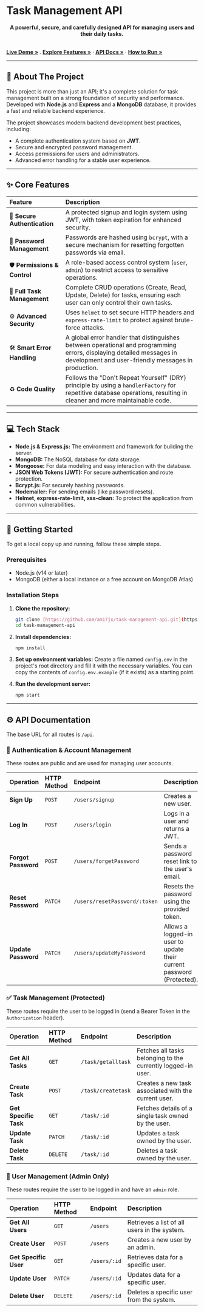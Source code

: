 # Task Management API



<p align="center">
  <strong>A powerful, secure, and carefully designed API for managing users and their daily tasks.</strong>
  <br />
  <br />
  
   <a href="https://creative-entremet-f1eb39.netlify.app/"><strong>Live Deme »</strong></a>
   .
  <a href="#✨-core-features"><strong>Explore Features »</strong></a>
  ·
  <a href="#-api-documentation"><strong>API Docs »</strong></a>
  ·
  <a href="#-getting-started"><strong>How to Run »</strong></a>
</p>

---

## 🚀 About The Project

This project is more than just an API; it's a complete solution for task management built on a strong foundation of security and performance. Developed with **Node.js** and **Express** and a **MongoDB** database, it provides a fast and reliable backend experience.

The project showcases modern backend development best practices, including:
* A complete authentication system based on **JWT**.
* Secure and encrypted password management.
* Access permissions for users and administrators.
* Advanced error handling for a stable user experience.

---

## ✨ Core Features

| Feature | Description |
| :--- | :--- |
| 🔐 **Secure Authentication** | A protected signup and login system using JWT, with token expiration for enhanced security. |
| 🔑 **Password Management** | Passwords are hashed using `bcrypt`, with a secure mechanism for resetting forgotten passwords via email. |
| 🛡️ **Permissions & Control**| A role-based access control system (`user`, `admin`) to restrict access to sensitive operations. |
| 📝 **Full Task Management**| Complete CRUD operations (Create, Read, Update, Delete) for tasks, ensuring each user can only control their own tasks. |
| ⚙️ **Advanced Security** | Uses `helmet` to set secure HTTP headers and `express-rate-limit` to protect against brute-force attacks. |
| 🛠️ **Smart Error Handling**| A global error handler that distinguishes between operational and programming errors, displaying detailed messages in development and user-friendly messages in production. |
| ♻️ **Code Quality** | Follows the "Don't Repeat Yourself" (DRY) principle by using a `handlerFactory` for repetitive database operations, resulting in cleaner and more maintainable code. |

---

## 💻 Tech Stack

* **Node.js & Express.js:** The environment and framework for building the server.
* **MongoDB:** The NoSQL database for data storage.
* **Mongoose:** For data modeling and easy interaction with the database.
* **JSON Web Tokens (JWT):** For secure authentication and route protection.
* **Bcrypt.js:** For securely hashing passwords.
* **Nodemailer:** For sending emails (like password resets).
* **Helmet, express-rate-limit, xss-clean:** To protect the application from common vulnerabilities.

---

## 🏁 Getting Started

To get a local copy up and running, follow these simple steps.

### Prerequisites

* Node.js (v14 or later)
* MongoDB (either a local instance or a free account on MongoDB Atlas)

### Installation Steps

1.  **Clone the repository:**
    ```bash
    git clone [https://github.com/am17jx/task-management-api.git](https://github.com/am17jx/task-management-api.git)
    cd task-management-api
    ```

2.  **Install dependencies:**
    ```bash
    npm install
    ```

3.  **Set up environment variables:**
    Create a file named `config.env` in the project's root directory and fill it with the necessary variables. You can copy the contents of `config.env.example` (if it exists) as a starting point.

4.  **Run the development server:**
    ```bash
    npm start
    ```

---

## ⚙️ API Documentation

The base URL for all routes is `/api`.

### 👤 Authentication & Account Management

These routes are public and are used for managing user accounts.

| Operation | HTTP Method | Endpoint | Description |
| :--- | :--- | :--- | :--- |
| **Sign Up** | `POST` | `/users/signup` | Creates a new user. |
| **Log In** | `POST` | `/users/login` | Logs in a user and returns a JWT. |
| **Forgot Password**| `POST` | `/users/forgetPassword`| Sends a password reset link to the user's email. |
| **Reset Password** | `PATCH` | `/users/resetPassword/:token`| Resets the password using the provided token. |
| **Update Password**| `PATCH` | `/users/updateMyPassword` | Allows a logged-in user to update their current password (Protected). |

### ✅ Task Management (Protected)

These routes require the user to be logged in (send a Bearer Token in the `Authorization` header).

| Operation | HTTP Method | Endpoint | Description |
| :--- | :--- | :--- | :--- |
| **Get All Tasks** | `GET` | `/task/getalltask` | Fetches all tasks belonging to the currently logged-in user. |
| **Create Task** | `POST` | `/task/createtask` | Creates a new task associated with the current user. |
| **Get Specific Task**| `GET` | `/task/:id` | Fetches details of a single task owned by the user. |
| **Update Task** | `PATCH` | `/task/:id` | Updates a task owned by the user. |
| **Delete Task** | `DELETE`| `/task/:id` | Deletes a task owned by the user. |

### 👑 User Management (Admin Only)

These routes require the user to be logged in and have an `admin` role.

| Operation | HTTP Method | Endpoint | Description |
| :--- | :--- | :--- | :--- |
| **Get All Users**| `GET` | `/users` | Retrieves a list of all users in the system. |
| **Create User** | `POST` | `/users` | Creates a new user by an admin. |
| **Get Specific User**| `GET` | `/users/:id` | Retrieves data for a specific user. |
| **Update User** | `PATCH` | `/users/:id` | Updates data for a specific user. |
| **Delete User** | `DELETE`| `/users/:id` | Deletes a specific user from the system. |
